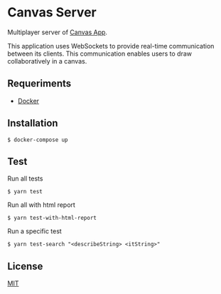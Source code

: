 # Canvas Server

Multiplayer server of [Canvas App](https://github.com/iammateus/Canvas).

This application uses WebSockets to provide real-time communication between its clients. This communication enables users to draw collaboratively in a canvas.

## Requeriments

-   [Docker](https://docs.docker.com/)

## Installation

    $ docker-compose up

## Test

Run all tests

    $ yarn test

Run all with html report

    $ yarn test-with-html-report

Run a specific test

    $ yarn test-search "<describeString> <itString>"

## License

[MIT](https://github.com/iammateus/canvas-server/blob/main/LICENSE)
